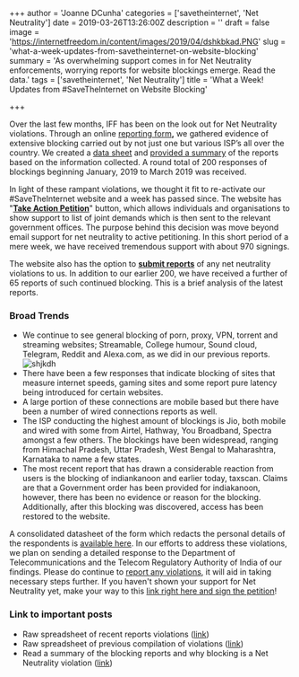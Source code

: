 +++
author = 'Joanne DCunha'
categories = ['savetheinternet', 'Net Neutrality']
date = 2019-03-26T13:26:00Z
description = ''
draft = false
image = 'https://internetfreedom.in/content/images/2019/04/dshkbkad.PNG'
slug = 'what-a-week-updates-from-savetheinternet-on-website-blocking'
summary = 'As overwhelming support comes in for Net Neutrality enforcements, worrying reports for website blockings emerge. Read the data.'
tags = ['savetheinternet', 'Net Neutrality']
title = 'What a Week! Updates from #SaveTheInternet on Website Blocking'

+++


Over the last few months, IFF has been on the look out for Net Neutrality violations. Through an online [reporting form](https://docs.google.com/forms/d/e/1FAIpQLSfW1hG9msgaILOLk1EMEY3V3UDJIZlTJPRoxgkIO7pUzuZ2aA/viewform)**,** we gathered evidence of extensive blocking carried out by not just one but various ISP’s all over the country. We created a [data sheet](https://docs.google.com/spreadsheets/d/1O5ToesR8HCcH6bmP_s7s5jN6YlYw4t4l-ovCpmY7xyc/edit#gid=1822363676) and [provided a summary](https://internetfreedom.in/more-than-100-people-report-violations-of-net-neutrality-all-over-india-we-need-enforcement-action/) of the reports based on the information collected. A round total of 200 responses of blockings beginning January, 2019 to March 2019 was received.

In light of these rampant violations, we thought it fit to re-activate our #SaveTheInternet website and a week has passed since. The website has "[**Take Action Petition**](https://savetheinternet.in/petition/)" button, which allows individuals and organisations to show support to list of joint demands which is then sent to the relevant government offices. The purpose behind this decision was move beyond email support for net neutrality to active petitioning.  In this short period of a mere week, we have received tremendous support with about 970 signings.

The website also has the option to [**submit reports**](https://savetheinternet.in/report/) of any net neutrality violations to us. In addition to our earlier 200, we have received a further of 65 reports of such continued blocking. This is a brief analysis of the latest reports.

### Broad Trends

* We continue to see general blocking of porn, proxy, VPN, torrent and streaming websites; Streamable, College humour, Sound cloud, Telegram, Reddit and Alexa.com, as we did in our previous reports. 
![shjkdh](https://savetheinternet.in/content/images/2019/03/shjkdh.PNG)
* There have been a few responses that indicate blocking of sites that measure internet speeds, gaming sites and some report pure latency being introduced for certain websites. 
* A large portion of these connections are mobile based but there have been a  number of wired connections reports as well. 
* The ISP conducting the highest amount of blockings is Jio, both mobile and wired with some from Airtel, Hathway, You Broadband, Spectra amongst a few others. The blockings have been widespread, ranging from Himachal Pradesh, Uttar Pradesh, West Bengal to Maharashtra, Karnataka to name a few states.
* The most recent report that has drawn a considerable reaction from users is the blocking of indiankanoon and earlier today, taxscan. Claims are that a Government order has been provided for indiakanoon, however, there has been no evidence or reason for the blocking. Additionally, after this blocking was discovered, access has been restored to the website.

A consolidated datasheet of the form which redacts the personal details of the respondents is [available here](https://docs.google.com/spreadsheets/d/1NvHjlRQSrfZZ2jTq3Qy97-Jla0AVnrAIo59smAvZ4wg/edit?usp=sharing). In our efforts to address these violations, we plan on sending a detailed response to the Department of Telecommunications and the Telecom Regulatory Authority of India of our findings. Please do continue to [report any violations](https://savetheinternet.in/report/), it will aid in taking necessary steps further. If you haven't shown your support for Net Neutrality yet, make your way to this [link right here and sign the petition](https://savetheinternet.in/petition/)!

### Link to important posts

* Raw spreadsheet of recent reports violations ([link](https://docs.google.com/spreadsheets/d/1NvHjlRQSrfZZ2jTq3Qy97-Jla0AVnrAIo59smAvZ4wg/edit?usp=sharing))
* Raw spreadsheet of previous compilation of violations ([link](https://docs.google.com/spreadsheets/d/1O5ToesR8HCcH6bmP_s7s5jN6YlYw4t4l-ovCpmY7xyc/edit#gid=1822363676))
* Read a summary of the blocking reports and why blocking is a Net Neutrality violation ([link](https://internetfreedom.in/what-the-block-our-net-neutrality-rules-require-a-monitoring-and-enforcement-structure/))

